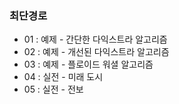 ### 최단경로
- 01 : 예제 - 간단한 다익스트라 알고리즘
- 02 : 예제 - 개선된 다익스트라 알고리즘
- 03 : 예제 - 플로이드 워셜 알고리즘
- 04 : 실전 - 미래 도시
- 05 : 실전 - 전보
